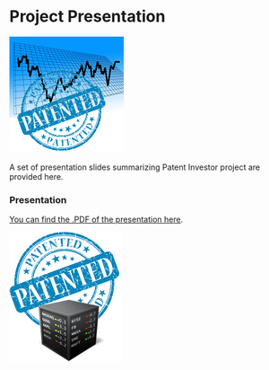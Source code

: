 # Project Presentation

![A chart depicting a board at a stock exchange](../images/patented_stock.png)

A set of presentation slides summarizing Patent Investor project are provided here.

<!---
## Assignment Description
[Project Presentation Assignment](https://education.launchcode.org/liftoff/modules/assignments/project-presentation)

 ## Submission Instructions
-->
### Presentation
[You can find the .PDF of the presentation here](../P6-Project_Presentation/patented_stock.png).

![A patented stock exchange](../images/patented_stock_market.png)
